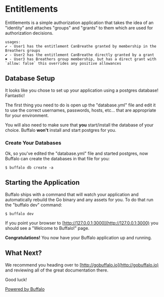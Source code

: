 # Entitlements

Entitlements is a simple authorization application that takes the idea of an "identity" and attaches "groups" and "grants" to them which are used for authorization decisions.
```text
usages:
✔️ - User1 has the entitlement CanBreathe granted by membership in the Breathers groups
✔️ - User2 has the entitlement CanBreathe directly granted by a grant
✖️ - User3 has Breathers group membership, but has a direct grant with `allow: false` this overrides any positive allowances
```

## Database Setup

It looks like you chose to set up your application using a postgres database! Fantastic!

The first thing you need to do is open up the "database.yml" file and edit it to use the correct usernames, passwords, hosts, etc... that are appropriate for your environment.

You will also need to make sure that **you** start/install the database of your choice. Buffalo **won't** install and start postgres for you.

### Create Your Databases

Ok, so you've edited the "database.yml" file and started postgres, now Buffalo can create the databases in that file for you:

	$ buffalo db create -a
## Starting the Application

Buffalo ships with a command that will watch your application and automatically rebuild the Go binary and any assets for you. To do that run the "buffalo dev" command:

	$ buffalo dev

If you point your browser to [http://127.0.0.1:3000](http://127.0.0.1:3000) you should see a "Welcome to Buffalo!" page.

**Congratulations!** You now have your Buffalo application up and running.

## What Next?

We recommend you heading over to [http://gobuffalo.io](http://gobuffalo.io) and reviewing all of the great documentation there.

Good luck!

[Powered by Buffalo](http://gobuffalo.io)
